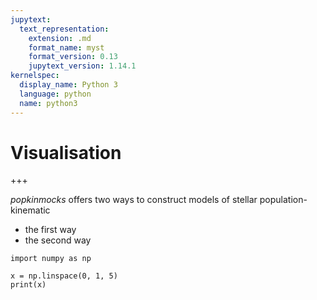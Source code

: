 ```yaml
---
jupytext:
  text_representation:
    extension: .md
    format_name: myst
    format_version: 0.13
    jupytext_version: 1.14.1
kernelspec:
  display_name: Python 3
  language: python
  name: python3
---
```


# Visualisation

+++

_popkinmocks_ offers two ways to construct models of stellar population-kinematic
* the first way
* the second way

```{code-cell}
import numpy as np

x = np.linspace(0, 1, 5)
print(x)
```


